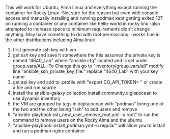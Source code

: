 This will work for Ubuntu, Alma Linux and everything except running the container for Rocky Linux
-Not sure for the reason but even with console access and manually installing and running podman kept getting exited 127 on running a container or any container like hello-world in rocky linx
	-also attempted to increase specs to minimum requirements didn't change anything. May have something to do with root permissions.
-works fine in the other distributions including Alma linux

1. first generate ssh key with vm
2. get ssh key and save it somewhere the this assumes the private key is named "4640_Lab" where "ansible.cfg" located and is set under group_vars/ALL
	-To Change this go to "inventory/group_vars/all" modify line "ansible_ssh_private_key_file:" replace "4640_Lab" with your key name
3. get api key and add to .profile with "export DO_API_TOKEN= <INSERT API KEY>" or create a file and run source
4. install the ansible-galaxy collection install community.digitalocean to use dynamic inventory
5. the VM are grouped by tags in digitalocean with "podman" being one of the two and the other being "ssh" to add users and remove
7. "ansible-playbook ssh_new_user_remove_root.yml -u root" to run the command to remove users on the Rocky,Alma and the ubuntu
8. "ansible-playbook install_podman.yml -u regular" will allow you to install and run a podman nginx container
